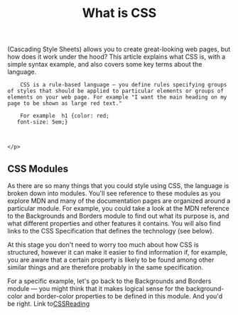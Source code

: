 <!DOCTYPE html>
<html>

<body>
    <header>
        <h1>What is CSS</h1>
    </header>

<main>


<div>
    <p>
     (Cascading Style Sheets) allows you to create great-looking web pages, but how does it work under the hood? This article explains what CSS is, with a simple syntax example, and also covers some key terms about the language.

        CSS is a rule-based language — you define rules specifying groups of styles that should be applied to particular elements or groups of elements on your web page. For example "I want the main heading on my page to be shown as large red text."

        For example  h1 {color: red;
       font-size: 5em;}



    </p>
</div>

<div>
    <h2>CSS Modules</h2>
    As there are so many things that you could style using CSS, the language is broken down into modules. You'll see reference to these modules as you explore MDN and many of the documentation pages are organized around a particular module. For example, you could take a look at the MDN reference to the Backgrounds and Borders module to find out what its purpose is, and what different properties and other features it contains. You will also find links to the CSS Specification that defines the technology (see below).

At this stage you don't need to worry too much about how CSS is structured, however it can make it easier to find information if, for example, you are aware that a certain property is likely to be found among other similar things and are therefore probably in the same specification.

For a specific example, let's go back to the Backgrounds and Borders module — you might think that it makes logical sense for the background-color and border-color properties to be defined in this module. And you'd be right. Link to[CSSReading](https://careerfoundry.com/en/blog/ux-design/how-to-create-your-first-wireframe/)




  
  








</main>


</body>

</html>









